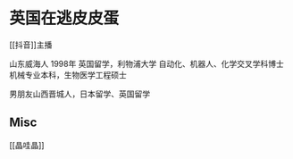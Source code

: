 # 英国在逃皮皮蛋


[[抖音]]主播

山东威海人
1998年
英国留学，利物浦大学
自动化、机器人、化学交叉学科博士
机械专业本科，生物医学工程硕士

男朋友山西晋城人，日本留学、英国留学






## Misc

[[晶哇晶]]




